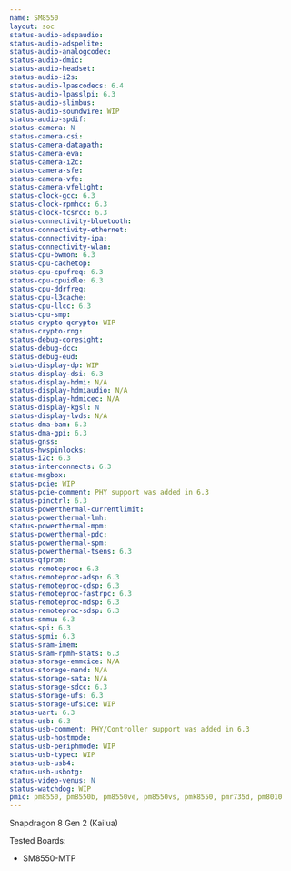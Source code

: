 ```yaml
---
name: SM8550
layout: soc
status-audio-adspaudio:
status-audio-adspelite:
status-audio-analogcodec:
status-audio-dmic:
status-audio-headset:
status-audio-i2s:
status-audio-lpascodecs: 6.4
status-audio-lpasslpi: 6.3
status-audio-slimbus:
status-audio-soundwire: WIP
status-audio-spdif:
status-camera: N
status-camera-csi:
status-camera-datapath:
status-camera-eva:
status-camera-i2c:
status-camera-sfe:
status-camera-vfe:
status-camera-vfelight:
status-clock-gcc: 6.3
status-clock-rpmhcc: 6.3
status-clock-tcsrcc: 6.3
status-connectivity-bluetooth:
status-connectivity-ethernet:
status-connectivity-ipa:
status-connectivity-wlan:
status-cpu-bwmon: 6.3
status-cpu-cachetop:
status-cpu-cpufreq: 6.3
status-cpu-cpuidle: 6.3
status-cpu-ddrfreq:
status-cpu-l3cache:
status-cpu-llcc: 6.3
status-cpu-smp:
status-crypto-qcrypto: WIP
status-crypto-rng:
status-debug-coresight:
status-debug-dcc:
status-debug-eud:
status-display-dp: WIP
status-display-dsi: 6.3
status-display-hdmi: N/A
status-display-hdmiaudio: N/A
status-display-hdmicec: N/A
status-display-kgsl: N
status-display-lvds: N/A
status-dma-bam: 6.3
status-dma-gpi: 6.3
status-gnss:
status-hwspinlocks:
status-i2c: 6.3
status-interconnects: 6.3
status-msgbox:
status-pcie: WIP
status-pcie-comment: PHY support was added in 6.3
status-pinctrl: 6.3
status-powerthermal-currentlimit:
status-powerthermal-lmh:
status-powerthermal-mpm:
status-powerthermal-pdc:
status-powerthermal-spm:
status-powerthermal-tsens: 6.3
status-qfprom:
status-remoteproc: 6.3
status-remoteproc-adsp: 6.3
status-remoteproc-cdsp: 6.3
status-remoteproc-fastrpc: 6.3
status-remoteproc-mdsp: 6.3
status-remoteproc-sdsp: 6.3
status-smmu: 6.3
status-spi: 6.3
status-spmi: 6.3
status-sram-imem:
status-sram-rpmh-stats: 6.3
status-storage-emmcice: N/A
status-storage-nand: N/A
status-storage-sata: N/A
status-storage-sdcc: 6.3
status-storage-ufs: 6.3
status-storage-ufsice: WIP
status-uart: 6.3
status-usb: 6.3
status-usb-comment: PHY/Controller support was added in 6.3
status-usb-hostmode:
status-usb-periphmode: WIP
status-usb-typec: WIP
status-usb-usb4:
status-usb-usbotg:
status-video-venus: N
status-watchdog: WIP
pmic: pm8550, pm8550b, pm8550ve, pm8550vs, pmk8550, pmr735d, pm8010
---
```

Snapdragon 8 Gen 2 (Kailua)

Tested Boards:
- SM8550-MTP
